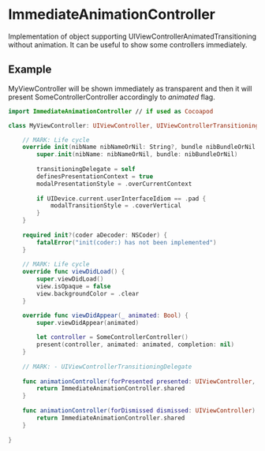 # ImmediateAnimationController

Implementation of object supporting UIViewControllerAnimatedTransitioning without animation. It can be useful to 
show some controllers immediately.

## Example

MyViewController will be shown immediately as transparent and then it will present 
SomeControllerController accordingly to *animated* flag.

```swift
import ImmediateAnimationController // if used as Cocoapod

class MyViewController: UIViewController, UIViewControllerTransitioningDelegate {

    // MARK: Life cycle
    override init(nibName nibNameOrNil: String?, bundle nibBundleOrNil: Bundle?) {
        super.init(nibName: nibNameOrNil, bundle: nibBundleOrNil)
        
        transitioningDelegate = self
        definesPresentationContext = true
        modalPresentationStyle = .overCurrentContext
        
        if UIDevice.current.userInterfaceIdiom == .pad {
            modalTransitionStyle = .coverVertical
        }
    }
    
    required init?(coder aDecoder: NSCoder) {
        fatalError("init(coder:) has not been implemented")
    }
    
    // MARK: Life cycle
    override func viewDidLoad() {
        super.viewDidLoad()
        view.isOpaque = false
        view.backgroundColor = .clear
    }

    override func viewDidAppear(_ animated: Bool) {
        super.viewDidAppear(animated)
        
        let controller = SomeControllerController()
        present(controller, animated: animated, completion: nil)
    }
    
    // MARK: - UIViewControllerTransitioningDelegate
    
    func animationController(forPresented presented: UIViewController, presenting: UIViewController, source: UIViewController) -> UIViewControllerAnimatedTransitioning? {
        return ImmediateAnimationController.shared
    }
    
    func animationController(forDismissed dismissed: UIViewController) -> UIViewControllerAnimatedTransitioning? {
        return ImmediateAnimationController.shared
    }
    
}

```
